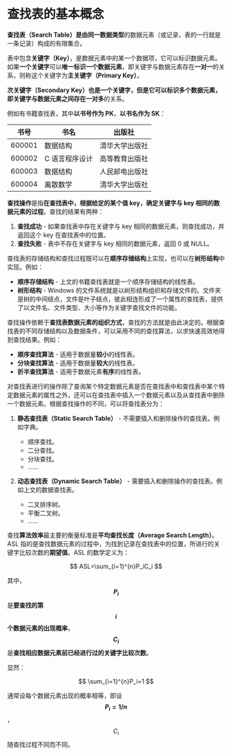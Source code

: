 # 查找表的基本概念

**查找表（Search Table）**是由**同一数据类型**的数据元素（或记录，表的一行就是一条记录）构成的有限集合。

表中包含**关键字（Key）**，是数据元素中的某一个数据项，它可以标识数据元素。如果**一个关键字**可以**唯一标识一个数据元素**，即关键字与数据元素存在**一对一**的关系，则称这个关键字为**主关键字（Primary Key）**。

**次关键字（Secondary Key）**也是一个关键字，但是它可以标识多个数据元素，即关键字与数据元素之间存在**一对多**的关系。

例如有书籍查找表，其中**以书号作为 PK**，**以书名作为 SK**：

| 书号   | 书名           | 出版社         |
| ------ | -------------- | -------------- |
| 600001 | 数据结构       | 清华大学出版社 |
| 600002 | C 语言程序设计 | 高等教育出版社 |
| 600003 | 数据结构       | 人民邮电出版社 |
| 600004 | 离散数学       | 清华大学出版社 |

**查找操作**是指**在查找表中，根据给定的某个值 key，确定关键字与 key 相同的数据元素的过程**。查找的结果有两种：

1. **查找成功** - 如果查找表中存在关键字与 key 相同的数据元素，则查找成功，并返回这个 key 在查找表中的位置。
2. **查找失败** - 表中不存在关键字与 key 相同的数据元素，返回 0 或 NULL。

查找表的存储结构和查找过程既可以在**顺序存储结构**上实现，也可以在**树形结构**中实现。例如：

- **顺序存储结构** - 上文的书籍查找表就是一个顺序存储结构的线性表。
- **树形结构** - Windows 的文件系统就是以树形结构组织和存储文件的。文件夹是树的中间结点，文件是叶子结点，彼此相连形成了一个属性的查找表，提供了以文件名、文件类型、大小等作为关键字查找文件的功能。

查找操作依赖于**查找表数据元素的组织方式**，查找的方法就是由此决定的。根据查找表的不同存储结构以及数据条件，可以采用不同的查找算法，以求快速高效地得到查找结果。例如：

- **顺序查找算法** - 适用于数据量**较小**的线性表。
- **分块查找算法** - 适用于数据量**较大**的线性表。
- **折半查找算法** - 适用于数据元素**有序**的线性表。

对查找表进行的操作除了查询某个特定数据元素是否在查找表中和查找表中某个特定数据元素的属性之外，还可以在查找表中插入一个数据元素以及从查找表中删除一个数据元素。根据查找操作的不同，可以将查找表分为：

1. **静态查找表（Static Search Table）** - 不需要插入和删除操作的查找表。例如字典。
   - 顺序查找。
   - 二分查找。
   - 分块查找。
   - ……

2. **动态查找表（Dynamic Search Table）** - 需要插入和删除操作的查找表。例如上文的数据查找表。
   - 二叉排序树。
   - 平衡二叉树。
   - ……


查找**算法效率**最主要的衡量标准是**平均查找长度（Average Search Length）**。ASL 指的是查找数据元素的过程中，为找到记录在查找表中的位置，所进行的关键字比较次数的**期望值**。ASL 的数学定义为：

$$
ASL=\sum_{i=1}^{n}P_iC_i
$$

其中，**$$P_i$$** 是**要查找的第 $$i$$ 个数据元素的出现概率**，**$$C_i$$** 是**查找相应数据元素前已经进行过的关键字比较次数**。

显然：

$$
\sum_{i=1}^{n}P_i=1
$$

通常设每个数据元素出现的概率相等，即设 **$$P_i=1/n$$**，$$C_i$$ 随查找过程不同而不同。